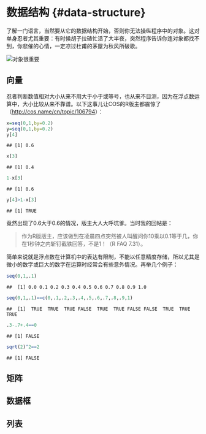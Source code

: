# 数据结构 {#data-structure}

了解一门语言，当然要从它的数据结构开始，否则你无法操纵程序中的对象。这对单身忍者尤其重要：有时候胡子拉碴忙活了大半夜，突然程序告诉你连对象都找不到，你悲催的心情，一定凉过杜甫的茅屋为秋风所破歌。

![对象很重要](https://i.imgur.com/KD3EZ.jpg)

## 向量

忍者判断数值相对大小从来不用大于小于或等号，也从来不目测，因为在浮点数运算中，大小比较从来不靠谱。以下这事儿让COS的R版主都震惊了（<http://cos.name/cn/topic/106794>）：


```r
x=seq(0,1,by=0.2)
y=seq(0,1,by=0.2)
y[4]
```

```
## [1] 0.6
```

```r
x[3]
```

```
## [1] 0.4
```

```r
1-x[3]
```

```
## [1] 0.6
```

```r
y[4]>1-x[3]
```

```
## [1] TRUE
```

竟然出现了0.6大于0.6的情况，版主大人大呼坑爹。当时我的回帖是：

> 作为R版版主，应该做到在凌晨四点突然被人叫醒问你10乘以0.1等于几，你在1秒钟之内斩钉截铁回答，不是1！（R FAQ 7.31）。

简单来说就是浮点数在计算机中的表达有限制，不能以任意精度存储，所以尤其是微小的数字或巨大的数字在运算时经常会有些意外情况。再举几个例子：


```r
seq(0,1,.1)
```

```
##  [1] 0.0 0.1 0.2 0.3 0.4 0.5 0.6 0.7 0.8 0.9 1.0
```

```r
seq(0,1,.1)==c(0,.1,.2,.3,.4,.5,.6,.7,.8,.9,1)
```

```
##  [1]  TRUE  TRUE  TRUE FALSE  TRUE  TRUE FALSE FALSE  TRUE  TRUE  TRUE
```

```r
.3-.7+.4==0
```

```
## [1] FALSE
```

```r
sqrt(2)^2==2
```

```
## [1] FALSE
```


## 矩阵

## 数据框

## 列表

